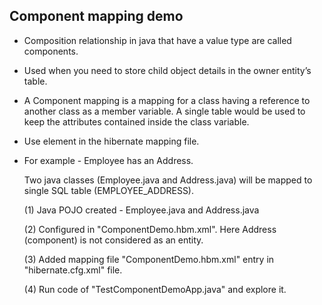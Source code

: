 Component mapping demo
----------------------

* Composition relationship in java that have a value type are called components.

* Used when you need to store child object details in the owner entity’s table.

* A Component mapping is a mapping for a class having a reference to another class as a member variable. A single table would be used to keep the attributes contained inside the class variable.

* Use <component> element in the hibernate mapping file.


* For example - Employee has an Address. 

	Two java classes (Employee.java and Address.java) will be mapped to single SQL table (EMPLOYEE_ADDRESS). 
	
	(1) Java POJO created - Employee.java and Address.java
	
	(2) Configured in "ComponentDemo.hbm.xml". Here Address (component) is not considered as an entity. 
	
	(3) Added mapping file "ComponentDemo.hbm.xml" entry in "hibernate.cfg.xml" file.
	
	(4) Run code of "TestComponentDemoApp.java" and explore it.
